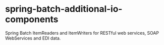 # spring-batch-additional-io-components
Spring Batch ItemReaders and ItemWriters for RESTful web services, SOAP WebServices and EDI data.
